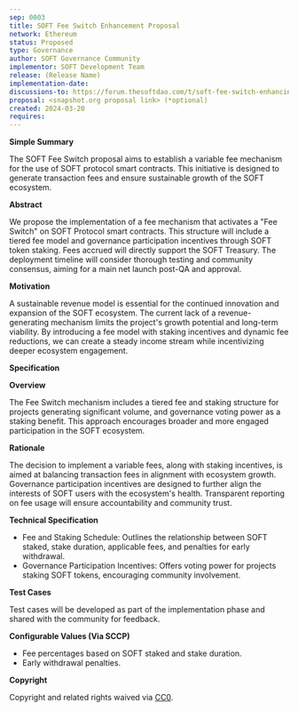 ```yaml
---
sep: 0003
title: SOFT Fee Switch Enhancement Proposal
network: Ethereum
status: Proposed
type: Governance
author: SOFT Governance Community
implementor: SOFT Development Team
release: (Release Name)
implementation-date:
discussions-to: https://forum.thesoftdao.com/t/soft-fee-switch-enhancing-soft-viability/10733
proposal: <snapshot.org proposal link> (*optional)
created: 2024-03-20
requires:
---
```


**Simple Summary**

The SOFT Fee Switch proposal aims to establish a variable fee mechanism for the use of SOFT protocol smart contracts. This initiative is designed to generate transaction fees and ensure sustainable growth of the SOFT ecosystem.

**Abstract**

We propose the implementation of a fee mechanism that activates a "Fee Switch" on SOFT Protocol smart contracts. This structure will include a tiered fee model and governance participation incentives through SOFT token staking. Fees accrued will directly support the SOFT Treasury. The deployment timeline will consider thorough testing and community consensus, aiming for a main net launch post-QA and approval.

**Motivation**

A sustainable revenue model is essential for the continued innovation and expansion of the SOFT ecosystem. The current lack of a revenue-generating mechanism limits the project's growth potential and long-term viability. By introducing a fee model with staking incentives and dynamic fee reductions, we can create a steady income stream while incentivizing deeper ecosystem engagement.

**Specification**

**Overview**

The Fee Switch mechanism includes a tiered fee and staking structure for projects generating significant volume, and governance voting power as a staking benefit. This approach encourages broader and more engaged participation in the SOFT ecosystem.

**Rationale**

The decision to implement a variable fees, along with staking incentives, is aimed at balancing transaction fees in alignment with ecosystem growth. Governance participation incentives are designed to further align the interests of SOFT users with the ecosystem's health. Transparent reporting on fee usage will ensure accountability and community trust.

**Technical Specification**

- Fee and Staking Schedule: Outlines the relationship between SOFT staked, stake duration, applicable fees, and penalties for early withdrawal.
- Governance Participation Incentives: Offers voting power for projects staking SOFT tokens, encouraging community involvement.

**Test Cases**

Test cases will be developed as part of the implementation phase and shared with the community for feedback.

**Configurable Values (Via SCCP)**

- Fee percentages based on SOFT staked and stake duration.
- Early withdrawal penalties.

**Copyright**

Copyright and related rights waived via [CC0](https://creativecommons.org/publicdomain/zero/1.0/).
